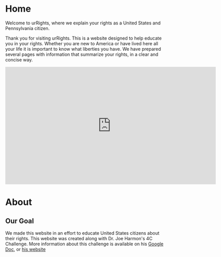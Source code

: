 # Home
Welcome to urRights, where we explain your rights as a United States and Pennsylvania citizen.

Thank you for visiting urRights. This is a website designed to help educate you in your rights. Whether you are new to America or have lived here all your life it is important to know what liberties you have. We have prepared several pages with information that summarize your rights, in a clear and concise way. 

<iframe width="661" height="370" src="https://www.youtube.com/embed/_xB1rXFVcTc" frameborder="0" allowfullscreen></iframe>

# About
## Our Goal

We made this website in an effort to educate United States citizens about their rights. This website was created along with Dr. Joe Harmon's 4C Challenge. More information about this challenge is available on his [Google Doc](https://docs.google.com/document/d/1LkyRJN9gr8_SfZdP1cNci6OdiAWY6IB1nwxo4qCZP2Y/edit), or [his website](https://sites.google.com/redbankvalley.net/joeharmon/cool-tech/4cs)

